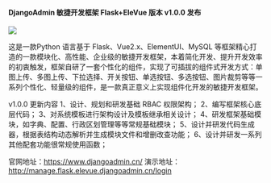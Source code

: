 #### DjangoAdmin 敏捷开发框架 Flask+EleVue 版本 v1.0.0 发布

![](https://img.wendingding.vip/wx/2023041601.png)

这是一款Python 语言基于 Flask、Vue2.x、ElementUI、MySQL 等框架精心打造的一款模块化、高性能、企业级的敏捷开发框架，本着简化开发、提升开发效率的初衷触发，框架自研了一套个性化的组件，实现了可插拔的组件式开发方式：单图上传、多图上传、下拉选择、开关按钮、单选按钮、多选按钮、图片裁剪等等一系列个性化、轻量级的组件，是一款真正意义上实现组件化开发的敏捷开发框架。

v1.0.0 更新内容
1、设计、规划和研发基础 RBAC 权限架构；
2、编写框架核心底层代码；
3、对系统模板进行架构设计及模板继承相关设计；
4、研发框架基础模块，如字典、配置、行政区划管理等等常规基础模块；
5、设计并研发代码生成器，根据表结构动态解析并生成模块文件和增删改查功能；
6、设计并研发一系列其他配套功能很常规使用函数；

官网地址：https://www.djangoadmin.cn/
演示地址：http://manage.flask.elevue.djangoadmin.cn/login
